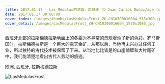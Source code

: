 ```yaml
---
title: 2017.01.17 - Las Médulas的浓霜，西班牙 (© Juan Carlos Muñoz/age fotostock)
date: 2017.01.17 00:00:00
cover_index: /images/thumbs/LasMedulasFrost_ZH-CN10300016604_533x300.jpg
cover_detail: /images/LasMedulasFrost_ZH-CN10300016604_1920x1080.jpg
---
```


西班牙北部的拉斯梅德拉斯地面上的冬霜为不寻常的景观增添了新的色彩。罗马帝国时，拉斯梅德拉斯是一个巨大的露天金矿。从那以后，当地再未兴办过任何工业，所以独特的古代技术被保留了下来。从当地比比皆是的山崖峭壁和大片尾矿中，我们能清楚地看出古代人劳动的痕迹。

欧洲, 西班牙, 拉斯梅德拉斯

![LasMedulasFrost](/images/LasMedulasFrost_ZH-CN10300016604_1920x1080.jpg)
